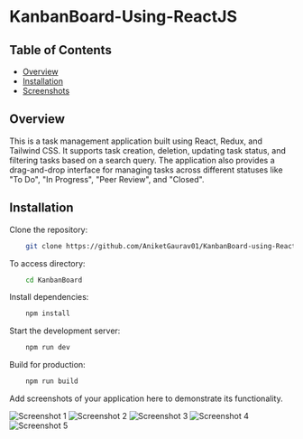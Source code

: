 # KanbanBoard-Using-ReactJS

## Table of Contents

* [Overview](#Overview)
* [Installation](#Installation)
* [Screenshots](#Screenshots)


## Overview

This is a task management application built using React, Redux, and Tailwind CSS. It supports task creation, deletion, updating task status, and filtering tasks based on a search query. The application also provides a drag-and-drop interface for managing tasks across different statuses like "To Do", "In Progress", "Peer Review", and "Closed".

## Installation

Clone the repository:

```bash
    git clone https://github.com/AniketGaurav01/KanbanBoard-using-ReactJs.git
```

To access directory:

```bash
    cd KanbanBoard
```

Install dependencies:

```bash
    npm install
```

Start the development server:

```bash
    npm run dev
```

Build for production:

```bash
    npm run build
```
Add screenshots of your application here to demonstrate its functionality.

![Screenshot 1](kanban\KanbanBoard\src\assets\Screenshot2025-03-29_202728.png)
![Screenshot 2](kanban/KanbanBoard/src/assets/Screenshot2025-03-29_222317.png)
![Screenshot 3](kanban/KanbanBoard/src/assets/Screenshot2025-03-29_222612.png)
![Screenshot 4](kanban/KanbanBoard/src/assets/Screenshot2025-03-29_222638.png)
![Screenshot 5](kanban/KanbanBoard/src/assets/Screenshot2025-03-29_222650.png)
